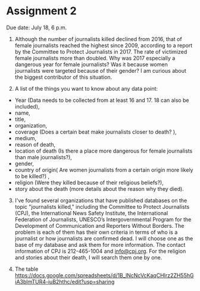 # Assignment 2
Due date: July 18, 6 p.m.

1. Although the number of journalists killed declined from 2016, that of female journalists reached the highest since 2009, according to a report by the Committee to Protect Journalists in 2017. The rate of victimized female journalists more than doubled. Why was 2017 especially a dangerous year for female journalists? Was it because women journalists were targeted because of their gender? I am curious about the biggest contributor of this situation.

2. A list of the things you want to know about any data point:  
* Year (Data needs to be collected from at least 16 and 17. 18 can also be included),   
* name,   
* title,   
* organization, 
* coverage (Does a certain beat make journalists closer to death? ),   
* medium,   
* reason of death,   
* location of death (Is there a place more dangerous for female journalists than male journalists?),   
* gender,   
* country of origin( Are women journalists from a certain origin more likely to be killed?) ,   
* religion (Were they killed because of their religious beliefs?), 
* story about the death (more details about the reason why they died).  

3. I've found several organizations that have published databases on the topic "journalists killed," including the Committee to Protect Journalists (CPJ), the International News Safety Institute, the International Federation of Journalists, UNESCO’s Intergovernmental Program for the Development of Communication and Reporters Without Borders. The problem is each of them has their own criteria in terms of who is a journalist or how journalists are confirmed dead. I will choose one as the base of my database and ask them for more information. The contact information of CPJ is 212-465-1004 and info@cpj.org. For the religion and stories about their death, I will search them one by one. 

4. The table   
https://docs.google.com/spreadsheets/d/1B_lNcNcVcKaqCHIrz2ZH55hGiA3blmTUR4-iuB2hthc/edit?usp=sharing

